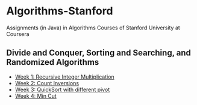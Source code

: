 # Algorithms-Stanford

Assignments (in Java) in Algorithms Courses of Stanford University at Coursera

## Divide and Conquer, Sorting and Searching, and Randomized Algorithms

- [Week 1: Recursive Integer Multiplication](https://github.com/saigontrade88/Algorithm_Coursera_Stanford/blob/Weighted_QU_path_compression/Course1/src/couse1/Week1.java)
- [Week 2: Count Inversions](https://github.com/saigontrade88/Algorithm_Coursera_Stanford/blob/Weighted_QU_path_compression/Course1/src/couse1/Week2.java)
- [Week 3: QuickSort with different pivot](https://github.com/saigontrade88/Algorithm_Coursera_Stanford/blob/Weighted_QU_path_compression/Course1/src/couse1/Week3.java)
- [Week 4: Min Cut](https://github.com/saigontrade88/Algorithm_Coursera_Stanford/tree/Weighted_QU_path_compression/Course1/src/couse1/couse1/week4)
